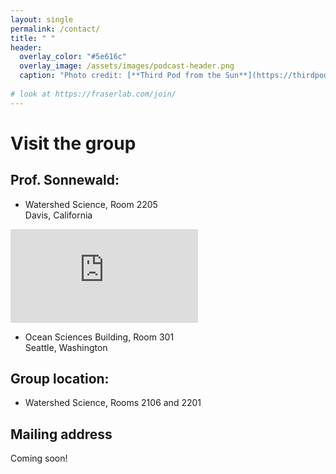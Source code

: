 ```yaml
---
layout: single
permalink: /contact/
title: " "
header:
  overlay_color: "#5e616c"
  overlay_image: /assets/images/podcast-header.png
  caption: "Photo credit: [**Third Pod from the Sun**](https://thirdpodfromthesun.com/)"
  
# look at https://fraserlab.com/join/
---
```


# Visit the group

## Prof. Sonnewald: 
- Watershed Science, Room 2205\
Davis, California

<iframe src="https://www.google.com/maps/embed?pb=!1m18!1m12!1m3!1d3120.9564868694033!2d-121.75749764036185!3d38.534771199324396!2m3!1f0!2f0!3f0!3m2!1i1024!2i768!4f13.1!3m3!1m2!1s0x80852910141623fb%3A0x832ef4ab6b10f0d6!2sWatershed%20Science%20Research%20Center%2C%20Davis%2C%20CA%2095616!5e0!3m2!1sen!2sus!4v1690337551942!5m2!1sen!2sus" frameborder="0" webkitAllowFullScreen mozallowfullscreen allowfullscreen></iframe>

- Ocean Sciences Building, Room 301\
Seattle, Washington

## Group location:
- Watershed Science, Rooms 2106 and 2201

## Mailing address
Coming soon!
